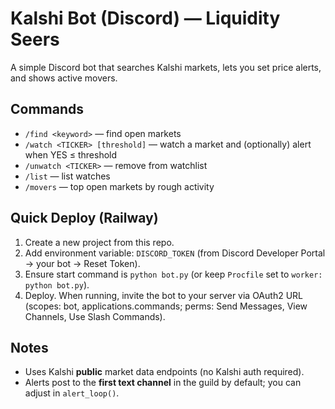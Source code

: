 # Kalshi Bot (Discord) — Liquidity Seers

A simple Discord bot that searches Kalshi markets, lets you set price alerts, and shows active movers.

## Commands
- `/find <keyword>` — find open markets
- `/watch <TICKER> [threshold]` — watch a market and (optionally) alert when YES ≤ threshold
- `/unwatch <TICKER>` — remove from watchlist
- `/list` — list watches
- `/movers` — top open markets by rough activity

## Quick Deploy (Railway)
1. Create a new project from this repo.
2. Add environment variable: `DISCORD_TOKEN` (from Discord Developer Portal → your bot → Reset Token).
3. Ensure start command is `python bot.py` (or keep `Procfile` set to `worker: python bot.py`).
4. Deploy. When running, invite the bot to your server via OAuth2 URL (scopes: bot, applications.commands; perms: Send Messages, View Channels, Use Slash Commands).

## Notes
- Uses Kalshi **public** market data endpoints (no Kalshi auth required).
- Alerts post to the **first text channel** in the guild by default; you can adjust in `alert_loop()`.
